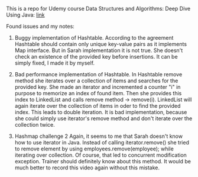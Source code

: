 This is a repo for Udemy course Data Structures and Algorithms: Deep Dive Using Java: [link](https://www.udemy.com/data-structures-and-algorithms-deep-dive-using-java)
 

Found issues and my notes:
1. Buggy implementation of Hashtable.
According to the agreement Hashtable should contain only unique key-value pairs as it implements Map interface.
But in Sarah implementation it is not true. She doesn't check an existence of the provided key before insertions.
It can be simply fixed, I made it by myself.

2. Bad performance implementation of Hashtable. 
In Hashtable remove method she iterates over a collection of items and searches for the provided key.
She made an iterator and incremented a counter "i" in purpose to memorize an index of found item.
Then she provides this index to LinkedList and calls remove method -> remove(i). 
LinkedList will again iterate over the collection of items in oder to find the provided index.
This leads to double iteration.
It is bad implementation, because she could simply use iterator's remove method and don't iterate over the collection twice.

3. Hashmap challenge 2
Again, it seems to me that Sarah doesn't know how to use iterator in Java. Instead of calling iterator.remove() she tried to
remove element by using employees.remove(employee); while iterating over collection. Of course, that led to concurrent modification 
exception.
Trainer should definitely know about this method. It would be much better to record this video again without this mistake.